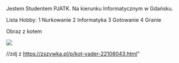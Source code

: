 Jestem Studentem PJATK.
Na kierunku Informatycznym w Gdańsku.

Lista Hobby:
1 Nurkowanie
2 Informatyka
3 Gotowanie
4 Granie

Obraz z kotem

![](C:/Users/s27811/AppData/Local/Temp/download.jpg)

//zdj z https://zszywka.pl/p/kot-vader-22108043.html"
